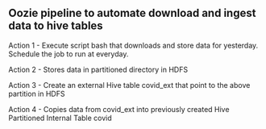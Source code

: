 ## Oozie pipeline to automate download and ingest data to hive tables

Action 1 - Execute script bash that downloads and store data for yesterday. Schedule the job to run at everyday.

Action 2 - Stores data in partitioned directory in HDFS

Action 3 - Create an external Hive table covid_ext that point to the above partition in HDFS

Action 4 - Copies data from covid_ext into previously created Hive Partitioned Internal Table covid